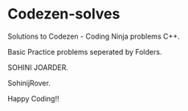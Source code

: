 # Codezen-solves

Solutions to Codezen - Coding Ninja problems C++. 

Basic Practice problems seperated by Folders.

SOHINI JOARDER. 

SohinijRover.

Happy Coding!!
